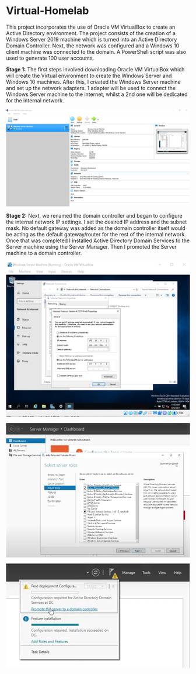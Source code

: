 # Virtual-Homelab
This project incorporates the use of Oracle VM VirtualBox to create an Active Directory environment. The project consists of the creation of a Windows Server 2019 machine which is turned into an Active Directory Domain Controller. Next, the network was configured and a Windows 10 client machine was connected to the domain. A PowerShell script was also used to generate 100 user accounts. 

**Stage 1:** The first steps involved downloading Oracle VM VirtualBox which will create the Virtual environment to create the Windows Server and Windows 10 machines. After this, I created the Windows Server machine and set up the network adapters. 1 adapter will be used to connect the Windows Server machine to the internet, whilst a 2nd one will be dedicated for the internal network.

![](images/SS1+2.png)

**Stage 2:** Next, we renamed the domain controller and began to configure the internal network IP settings. I set the desired IP address and the subnet mask. No default gateway was added as the domain controller itself would be acting as the default gateway/router for the rest of the internal network. Once that was completed I installed Active Directory Domain Services to the Server machine using the Server Manager. Then I promoted the Server machine to a domain controller.

![](images/SS5.png)

![](images/SS6.png)

![](images/SS7.png)
